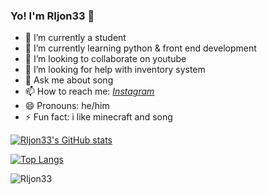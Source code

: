 ###       Yo! I'm RIjon33 👋

- 🔭 I’m currently a student
- 🌱 I’m currently learning python & front end development
- 👯 I’m looking to collaborate on youtube
- 🤔 I’m looking for help with inventory system
- 💬 Ask me about song
- 📫 How to reach me: [_Instagram_](https://www.instagram.com/_rijon3/)
- 😄 Pronouns: he/him
- ⚡ Fun fact: i like minecraft and song

[![RIjon33's GitHub stats](https://github-readme-stats.vercel.app/api?username=RIjon33&theme=dracula)](https://github.com/RIjon33/github-readme-stats)

[![Top Langs](https://github-readme-stats.vercel.app/api/top-langs/?username=RIjon33&layout=compact&theme=dracula)](https://github.com/RIjon33/github-readme-stats)


<p align="left"> <img src="https://komarev.com/ghpvc/?username=RIjon33&label=Profile%20views&color=0e75b6&style=flat" alt="RIjon33" /> </p>
